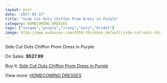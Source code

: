 ```yaml
---
layout: post
date: '2017-03-17'
title: "Side Cut Outs Chiffon Prom Dress in Purple"
category: HOMECOMING DRESSES
tags: ["unique","purple","crazy","outs","bridal"]
image: http://www.eudances.com/4350-thickbox_default/side-cut-outs-chiffon-prom-dress-in-purple.jpg
---
```

Side Cut Outs Chiffon Prom Dress in Purple

On Sales: **$527.99**
<a href="https://www.eudances.com/en/homecoming-dresses/1459-side-cut-outs-chiffon-prom-dress-in-purple.html"><amp-img layout="responsive" width="600" height="600" src="//www.eudances.com/4350-thickbox_default/side-cut-outs-chiffon-prom-dress-in-purple.jpg" alt="Side Cut Outs Chiffon Prom Dress in Purple 0" /></a>
<a href="https://www.eudances.com/en/homecoming-dresses/1459-side-cut-outs-chiffon-prom-dress-in-purple.html"><amp-img layout="responsive" width="600" height="600" src="//www.eudances.com/4351-thickbox_default/side-cut-outs-chiffon-prom-dress-in-purple.jpg" alt="Side Cut Outs Chiffon Prom Dress in Purple 1" /></a>

Buy it: [Side Cut Outs Chiffon Prom Dress in Purple](https://www.eudances.com/en/homecoming-dresses/1459-side-cut-outs-chiffon-prom-dress-in-purple.html "Side Cut Outs Chiffon Prom Dress in Purple")

View more: [HOMECOMING DRESSES](https://www.eudances.com/en/15-homecoming-dresses "HOMECOMING DRESSES")